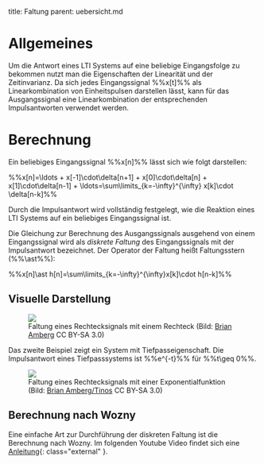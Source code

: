 title: Faltung
parent: uebersicht.md

# Allgemeines

Um die Antwort eines LTI Systems auf eine beliebige Eingangsfolge zu bekommen nutzt man die Eigenschaften der Linearität
und der Zeitinvarianz. Da sich jedes Eingangssignal %%x[t]%% als Linearkombination von Einheitspulsen darstellen lässt,
kann für das Ausgangssignal eine Linearkombination der entsprechenden Impulsantworten verwendet werden.

# Berechnung
Ein beliebiges Eingangssignal %%x[n]%% lässt sich wie folgt darstellen:

%%x[n]=\ldots + x[-1]\cdot\delta[n+1] + x[0]\cdot\delta[n] + x[1]\cdot\delta[n-1] + \ldots=\sum\limits_{k=-\infty}^{\infty} x[k]\cdot \delta[n-k]%%

Durch die Impulsantwort wird vollständig festgelegt, wie die Reaktion eines LTI Systems auf ein beliebiges Eingangssignal
ist.

Die Gleichung zur Berechnung des Ausgangssignals ausgehend von einem Eingangssignal wird als *diskrete Faltung* des
Eingangssignals mit der Impulsantwort bezeichnet. Der Operator der Faltung heißt Faltungsstern (%%\ast%%):

%%x[n]\ast h[n]=\sum\limits_{k=-\infty}^{\infty}x[k]\cdot h[n-k]%%

## Visuelle Darstellung
<figure><img src="{filename}convolution1.gif"><figcaption>Faltung eines Rechtecksignals mit einem Rechteck (Bild: <a href="https://commons.wikimedia.org/wiki/File:Convolution_of_box_signal_with_itself.gif">Brian Amberg</a> CC BY-SA 3.0)</figcaption></figure>

Das zweite Beispiel zeigt ein System mit Tiefpasseigenschaft. Die Impulsantwort eines Tiefpasssystems ist %%e^{-t}%% für %%t\geq 0%%.

<figure><img src="{filename}convolution2.gif"><figcaption>Faltung eines Rechtecksignals mit einer Exponentialfunktion (Bild: <a href="https://commons.wikimedia.org/wiki/File:Convolution_of_spiky_function_with_box2.gif">Brian Amberg/Tinos</a> CC BY-SA 3.0)</figcaption></figure>

## Berechnung nach Wozny
Eine einfache Art zur Durchführung der diskreten Faltung ist die Berechnung nach Wozny. Im folgenden Youtube Video findet
sich eine [Anleitung](https://youtu.be/kVSUnbgul7g?t=24m4s){: class="external" }.
